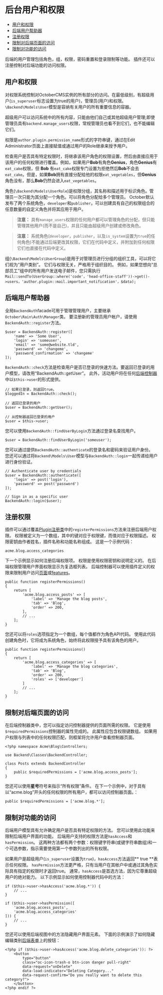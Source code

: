 # 后台用户和权限

- [用户和权限](#users-and-permissions)
- [后端用户帮助器](#backend-auth-facade)
- [注册权限](#permission-registration)
- [限制对后端页面的访问](#page-access)
- [限制对功能的访问](#features)

后端的用户管理包括角色，组，权限，密码重置和登录限制等功能。 插件还可以注册控制对后端功能的访问权限。

<a name="users-and-permissions"></a>
## 用户和权限

对权限系统控制对OctoberCMS实例的所有部分的访问。在最低级别，有超级用户(`is_superuser`标志设置为true的用户)，管理员(用户)和权限。 `\Backend\Models\User`模型是容纳有关用户的所有重要信息的容器。

超级用户可以访问系统中的所有内容，只能由他们自己或其他超级用户管理;即使管理员具有`backend.manage_users`权限，常规管理员也看不到它们，也不能编辑它们。

权限是`author.plugin.permission_name`形式的字符串键，通过在Edit Administrator页面上直接赋值或通过用户的Role继承来授予用户。

检查用户是否具有特定权限时，将继承该用户角色的权限设置，然后由直接应用于该用户的任何权限进行覆盖。例如，如果用户**Bob**有角色**Genius**，角色**Genius**有`eat_cake`权限，但 **Bob** 有`eat_cake`权限专门设置为拒绝然后**Bob**不会去`eat_cake`。但是，如果**Bob**拥有直接分配给他的权限`eat_vegetables`，但**Genius**角色没有，那么**Bob**仍然会进入`eat_vegetables`。

角色(`\Backend\Models\UserRole`)是权限分组，其名称和描述用于标识角色。管理员一次只能为其分配一个角色。可以将角色分配给多个管理员。 October默认发布了两个系统角色，`developer`和`publisher`。可以创建具有自己的权限组合的任意数量的自定义角色并将其应用于用户。

> **注意：** 具有`manage_users`权限的任何用户都可以管理角色的分配，但只能管理其他用户(而不是自己)，并且只能由超级用户创建或修改角色。

> **注意：** 系统角色(`developer`，`publisher`，以及`is_system`设置为`true`的任何角色)不能通过后端更改其权限，它们在代码中定义，并附加到任何权限 它们也直接在代码中定义。

组(`\Backend\Models\UserGroup`)是用于对管理员进行分组的组织工具，可以将它们视为“用户类别”。 它们与权限无关，严格用于组织目的。 例如，如果您想向“总部员工”组中的所有用户发送电子邮件，您只需执行`Mail::sendTo(UserGroup::where('code'，'head-office-staff'))->get()->users，'author.plugin::mail.important_notification'，$data);`

<a name="backend-auth-facade"></a>
## 后端用户帮助器

全局`BackendAuth`facade可用于管理管理用户，主要继承`October\Rain\Auth\Manager`类。 要注册新的管理员用户帐户，请使用`BackendAuth::register`方法。

    $user = BackendAuth::register([
        'name' => 'Some User',
        'login' => 'someuser',
        'email' => 'some@website.tld',
        'password' => 'changeme',
        'password_confirmation' => 'changeme'
    ]);

`BackendAuth::check`方法是检查用户是否已登录的快速方法。要返回已登录的用户模型，请改用“BackendAuth::getUser”。 此外，活动用户将在任何[后端控制器](../backend/controllers-ajax)中以`$this->user`的形式提供。

    // 如果已登录，则返回true。
    $loggedIn = BackendAuth::check();

    // 返回已登录的用户
    $user = BackendAuth::getUser();

    // 从控制器返回已登录的用户
    $user = $this->user;

您可以使用`BackendAuth::findUserByLogin`方法通过登录名查找用户。

    $user = BackendAuth::findUserByLogin('someuser');

您可以通过提供`BackendAuth::authenticate`的登录名和密码来验证用户身份。 您还可以通过将`Backend\Models\User`模型与`BackendAuth::login`一起传递给用户进行身份验证。

    // Authenticate user by credentials
    $user = BackendAuth::authenticate([
        'login' => post('login'),
        'password' => post('password')
    ]);

    // Sign in as a specific user
    BackendAuth::login($user);

<a name="permission-registration"></a>
## 注册权限

插件可以通过覆盖[Plugin注册类](../plugin/registration#registration-file)中的`registerPermissions`方法来注册后端用户权限。 权限被定义为一个数组，其中的键对应于权限键，而值对应于权限描述。 权限密钥由作者姓名，插件名称和功能名称组成。 这是一个示例代码：

    acme.blog.access_categories

下一个示例显示如何注册后端权限项。 权限是使用权限密钥和说明定义的。 在后端权限管理用户界面权限显示为复选框列表。 后端控制器可以使用插件定义的权限来限制用户访问[页面](#page-access)或[features](#features)。

    public function registerPermissions()
    {
        return [
            'acme.blog.access_posts' => [
                'label' => 'Manage the blog posts',
                'tab' => 'Blog',
                'order' => 200,
            ],
            // ...
        ];
    }

您还可以将`roles`选项指定为一个数组，每个值都作为角色API代码。 使用此代码创建角色时，它将成为系统角色，始终将此权限授予具有该角色的用户。

    public function registerPermissions()
    {
        return [
            'acme.blog.access_categories' => [
                'label' => 'Manage the blog categories',
                'tab' => 'Blog',
                'order' => 200,
                'roles' => ['developer']
            ]
            // ...
        ];
    }

<a name="page-access"></a>
## 限制对后端页面的访问

在后端控制器类中，您可以指定访问控制器提供的页面所需的权限。 它是使用`$requiredPermissions`控制器的属性完成的。 此属性应包含权限键数组。 如果用户权限与列表中的任何权限匹配，则框架将允许用户查看控制器页面。

    <?php namespace Acme\Blog\Controllers;

    use Backend\Classes\BackendController;

    class Posts extends BackendController
    {
        public $requiredPermissions = ['acme.blog.access_posts'];
    }

您还可以使用**星号**符号来指示“所有权限”条件。 在下一个示例中，对于具有以“acme.blog”开头的任何权限的所有用户，都可以访问控制器页面。：

    public $requiredPermissions = ['acme.blog.*'];

<a name="features"></a>
## 限制对功能的访问

后端用户模型具有允许确定用户是否具有特定权限的方法。 您可以使用此功能来限制后端用户界面的功能。 后端用户支持的权限方法是`hasAccess`和`hasPermission`。 这两种方法都有两个参数：权限键字符串(或键字符串数组)和一个可选参数，指示需要使用第一个参数列出的所有权限。

如果用户是超级用户(`is_superuser`设置为`true`)，`hasAccess`方法返回** true **表示任何权限。 `hasPermission`方法更严格，只有当用户在其帐户中或通过其角色实际具有指定的权限时才返回true。 通常，`hasAccess`是首选方法，因为它尊重超级用户的绝对能力。 以下示例显示如何使用控制器代码中的方法：

    if ($this->user->hasAccess('acme.blog.*')) {
        // ...
    }

    if ($this->user->hasPermission([
        'acme.blog.access_posts',
        'acme.blog.access_categories'
    ])) {
        // ...
    }

您还可以使用后端视图中的方法隐藏用户界面元素。 下面的示例演示了如何隐藏编辑类别[后端表单](forms)上的按钮：

    <?php if ($this->user->hasAccess('acme.blog.delete_categories')): ?>
        <button
            type="button"
            class="oc-icon-trash-o btn-icon danger pull-right"
            data-request="onDelete"
            data-load-indicator="Deleting Category..."
            data-request-confirm="Do you really want to delete this category?">
        </button>
    <?php endif ?>
